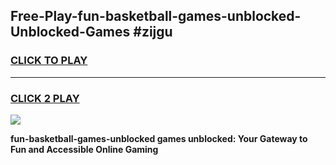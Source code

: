 
## Free-Play-fun-basketball-games-unblocked-Unblocked-Games #zijgu
<h3>
<a href="https://news.freeplayer.one?title=fun-basketball-games-unblocked&ref=8M">CLICK TO PLAY</a></h3>
<hr>

<h3>
<a href="https://news.freeplayer.one?title=fun-basketball-games-unblocked&ref=8M">CLICK 2 PLAY</a>
  
</h3>

<a href="https://news.freeplayer.one?title=fun-basketball-games-unblocked&ref=8M"><img src="https://clearcache.store/games.png"></a>


**fun-basketball-games-unblocked games unblocked: Your Gateway to Fun and Accessible Online Gaming**
